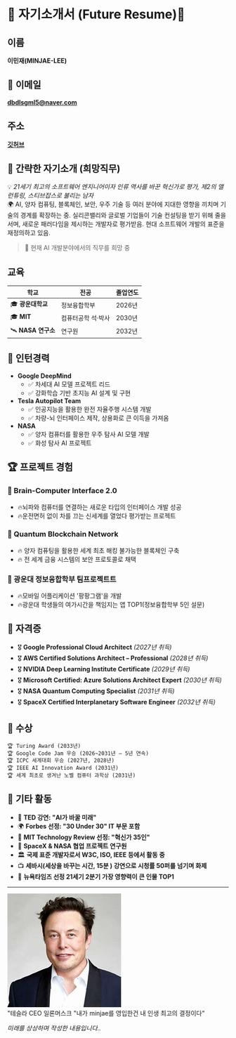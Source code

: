 # 🌟 자기소개서 (Future Resume)🌟
## 이름
**이민재(MINJAE-LEE)**
## 📧 이메일
**dbdlsgml5@naver.com**
## 주소
**[깃허브](https://github.com/dlalswo0619)**
## 🚀 간략한 자기소개 (희망직무)
💡 *21세기 최고의 소프트웨어 엔지니어이자 인류 역사를 바꾼 혁신가로 평가, 제2의 앨런튜링, 스티브잡스로 불리는 남자*  
🌍 AI, 양자 컴퓨팅, 블록체인, 보안, 우주 기술 등 여러 분야에 지대한 영향을 끼치며 기술의 경계를 확장하는 중. 실리콘밸리와 글로벌 기업들이 기술 컨설팅을 받기 위해 줄을 서며, 새로운 패러다임을 제시하는 개발자로 평가받음. 현대 소프트웨어 개발의 표준을 재정의하고 있음.  
>🤖 현재 AI 개발분야에서의 직무를 희망 중
## 교육   
| 학교 | 전공 | 졸업연도 |   
|---|---|---|   
| 🎓 **광운대학교** | 정보융합학부 | 2026년 |   
| 🎓 **MIT** | 컴퓨터공학 석·박사 | 2030년 |   
| 🛰 **NASA 연구소** | 연구원 | 2032년 |   
## 💼 인턴경력
- **Google DeepMind** 
  - ✅ 차세대 AI 모델 프로젝트 리드  
  - ✅ 강화학습 기반 초지능 AI 설계 및 구현  
- **Tesla Autopilot Team**
  - ✅ 인공지능을 활용한 완전 자율주행 시스템 개발  
  - ✅ 차량-뇌 인터페이스 제작, 상용화로 큰 이득을 가져옴  
- **NASA**
  - ✅ 양자 컴퓨터를 활용한 우주 탐사 AI 모델 개발  
  - ✅ 화성 탐사 AI 프로젝트   
## 🏆 프로젝트 경험
### 🧠 Brain-Computer Interface 2.0 
- 🔥뇌파와 컴퓨터를 연결하는 새로운 타입의 인터페이스 개발 성공
- 🔥운전면허 없이 차를 끄는 신세계를 열었다 평가받는 프로젝트
### 🔗 Quantum Blockchain Network
- 🔥 양자 컴퓨팅을 활용한 세계 최초 해킹 불가능한 블록체인 구축  
- 🔥 전 세계 금융 시스템의 보안 프로토콜로 채택  
### 📱 광운대 정보융합학부 팀프로젝트트
- 🔥모바일 어플리케이션 '팡팡그램'을 개발
- 🔥광운대 학생들의 여가시간을 책임지는 앱 TOP1(정보융합학부 5인 설문)
## 📜 자격증
- 🎖 **Google Professional Cloud Architect** *(2027년 취득)*
- 🎖 **AWS Certified Solutions Architect – Professional** *(2028년 취득)*
- 🎖 **NVIDIA Deep Learning Institute Certificate** *(2029년 취득)*
- 🎖 **Microsoft Certified: Azure Solutions Architect Expert** *(2030년 취득)*
- 🎖 **NASA Quantum Computing Specialist** *(2031년 취득)*
- 🎖 **SpaceX Certified Interplanetary Software Engineer** *(2032년 취득)*
## 🏅 수상
```diff
🏆 Turing Award (2033년)
🏆 Google Code Jam 우승 (2026~2031년 – 5년 연속)
🏆 ICPC 세계대회 우승 (2027년, 2028년)
🏆 IEEE AI Innovation Award (2031년)
🏆 세계 최초로 생겨난 노벨 컴퓨터 과학상 (2031년)
```
## 🌟 기타 활동
- 🎤 **TED 강연: "AI가 바꿀 미래"**
- 🌍 **Forbes 선정: "30 Under 30" IT 부문 포함**
- 🔬 **MIT Technology Review 선정: "혁신가 35인"**
- 🚀 **SpaceX & NASA 협업 프로젝트 연구원**
- 🏛 **국제 표준 개발자로서 W3C, ISO, IEEE 등에서 활동 중**  
- 📺 **세바시(세상을 바꾸는 시간, 15분 ) 강연으로 시청률 50퍼를 넘기며 화제**
- 📄 **뉴욕타임즈 선정 21세기 2분기 가장 영향력이 큰 인물 TOP1**
---
![일론머스크](musk.png "일론머스크")   
"테슬라 CEO 일론머스크 "내가 minjae를 영입한건 내 인생 최고의 결정이다"

*미래를 상상하며 작성한 내용입니다..*
